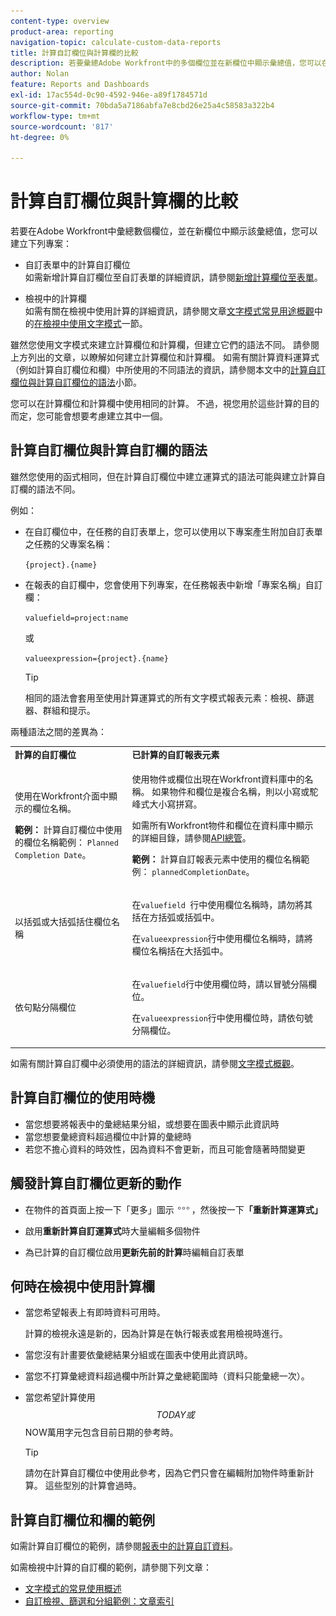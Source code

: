 ```yaml
---
content-type: overview
product-area: reporting
navigation-topic: calculate-custom-data-reports
title: 計算自訂欄位與計算欄的比較
description: 若要彙總Adobe Workfront中的多個欄位並在新欄位中顯示彙總值，您可以在自訂表單中建立計算自訂欄位，或在檢視中建立計算欄。
author: Nolan
feature: Reports and Dashboards
exl-id: 17ac554d-0c90-4592-946e-a89f1784571d
source-git-commit: 70bda5a7186abfa7e8cbd26e25a4c58583a322b4
workflow-type: tm+mt
source-wordcount: '817'
ht-degree: 0%

---
```


# 計算自訂欄位與計算欄的比較

若要在Adobe Workfront中彙總數個欄位，並在新欄位中顯示該彙總值，您可以建立下列專案：

* 自訂表單中的計算自訂欄位\
  如需新增計算自訂欄位至自訂表單的詳細資訊，請參閱[新增計算欄位至表單](/help/quicksilver/administration-and-setup/customize-workfront/create-manage-custom-forms/form-designer/design-a-form/add-a-calculated-field.md)。

* 檢視中的計算欄\
  如需有關在檢視中使用計算的詳細資訊，請參閱文章[文字模式常見用途概觀](../../../reports-and-dashboards/reports/text-mode/understand-common-uses-text-mode.md)中的[在檢視中使用文字模式](../../../reports-and-dashboards/reports/text-mode/understand-common-uses-text-mode.md#use-text-mode-in-views)一節。

雖然您使用文字模式來建立計算欄位和計算欄，但建立它們的語法不同。 請參閱上方列出的文章，以瞭解如何建立計算欄位和計算欄。 如需有關計算資料運算式（例如計算自訂欄位和欄）中所使用的不同語法的資訊，請參閱本文中的[計算自訂欄位與計算自訂欄位的語法](/help/quicksilver/reports-and-dashboards/reports/calc-cstm-data-reports/calculated-custom-fields-calculated-columns.md#syntax-of-calculated-custom-fields-vs-calculated-custom-columns)小節。

您可以在計算欄位和計算欄中使用相同的計算。 不過，視您用於這些計算的目的而定，您可能會想要考慮建立其中一個。

## 計算自訂欄位與計算自訂欄的語法

雖然您使用的函式相同，但在計算自訂欄位中建立運算式的語法可能與建立計算自訂欄的語法不同。

例如：

* 在自訂欄位中，在任務的自訂表單上，您可以使用以下專案產生附加自訂表單之任務的父專案名稱：

  `{project}.{name}`

* 在報表的自訂欄中，您會使用下列專案，在任務報表中新增「專案名稱」自訂欄：

  `valuefield=project:name`

  或

  `valueexpression={project}.{name}`

  >[!TIP]
  >
  >相同的語法會套用至使用計算運算式的所有文字模式報表元素：檢視、篩選器、群組和提示。

兩種語法之間的差異為：

<table style="table-layout:auto"> 
 <col> 
 <col> 
 <tbody> 
  <tr> 
   <td><strong>計算的自訂欄位</strong></td>
   <td><strong>已計算的自訂報表元素</strong></td> 
  </tr> 
  <tr> 
   <td> <p>使用在Workfront介面中顯示的欄位名稱。</p> <p class="example" data-mc-autonum="<b>Example: </b>"><span class="autonumber"><span><b>範例： </b></span></span>計算自訂欄位中使用的欄位名稱範例： <code>Planned Completion Date</code>。</p> </td> 
   <td> <p>使用物件或欄位出現在Workfront資料庫中的名稱。 如果物件和欄位是複合名稱，則以小寫或駝峰式大小寫拼寫。 </p> <p>如需所有Workfront物件和欄位在資料庫中顯示的詳細目錄，請參閱<a href="../../../wf-api/general/api-explorer.md" class="MCXref xref">API總管</a>。 </p> <p class="example" data-mc-autonum="<b>Example: </b>"><span class="autonumber"><span><b>範例： </b></span></span>計算自訂報表元素中使用的欄位名稱範例： <code>plannedCompletionDate</code>。</p> </td> 
  </tr> 
  <tr> 
   <td>以括弧或大括弧括住欄位名稱</td> 
   <td> <p>在<code>valuefield </code>行中使用欄位名稱時，請勿將其括在方括弧或括弧中。</p> <p>在<code>valueexpression</code>行中使用欄位名稱時，請將欄位名稱括在大括弧中。</p> </td> 
  </tr> 
  <tr> 
   <td>依句點分隔欄位</td> 
   <td> <p>在<code>valuefield</code>行中使用欄位時，請以冒號分隔欄位。</p> <p>在<code>valueexpression</code>行中使用欄位時，請依句號分隔欄位。</p> </td> 
  </tr> 
 </tbody> 
</table>

如需有關計算自訂欄中必須使用的語法的詳細資訊，請參閱[文字模式概觀](../../../reports-and-dashboards/reports/text-mode/understand-text-mode.md)。

## 計算自訂欄位的使用時機

* 當您想要將報表中的彙總結果分組，或想要在圖表中顯示此資訊時
* 當您想要彙總資料超過欄位中計算的彙總時
* 若您不擔心資料的時效性，因為資料不會更新，而且可能會隨著時間變更

## 觸發計算自訂欄位更新的動作

* 在物件的首頁面上按一下「更多」圖示![「更多」圖示](assets/more-icon.png)，然後按一下&#x200B;**「重新計算運算式」**

* 啟用&#x200B;**重新計算自訂運算式**&#x200B;時大量編輯多個物件
* 為已計算的自訂欄位啟用&#x200B;**更新先前的計算**&#x200B;時編輯自訂表單

## 何時在檢視中使用計算欄

* 當您希望報表上有即時資料可用時。

  計算的檢視永遠是新的，因為計算是在執行報表或套用檢視時進行。

* 當您沒有計畫要依彙總結果分組或在圖表中使用此資訊時。
* 當您不打算彙總資料超過欄中所計算之彙總範圍時（資料只能彙總一次）。
* 當您希望計算使用$$TODAY或$$NOW萬用字元包含目前日期的參考時。

  >[!TIP]
  >
  >請勿在計算自訂欄位中使用此參考，因為它們只會在編輯附加物件時重新計算。 這些型別的計算會過時。

## 計算自訂欄位和欄的範例

如需計算自訂欄位的範例，請參閱[報表中的計算自訂資料](../../../reports-and-dashboards/reports/calc-cstm-data-reports/calculated-custom-data-reports.md)。

如需檢視中計算的自訂欄的範例，請參閱下列文章：

* [文字模式的常見使用概述](../../../reports-and-dashboards/reports/text-mode/understand-common-uses-text-mode.md)
* [自訂檢視、篩選和分組範例：文章索引](../../../reports-and-dashboards/reports/custom-view-filter-grouping-samples/custom-view-filter-grouping-samples.md)

